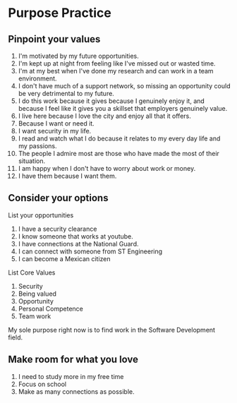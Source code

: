 # Purpose Practice  

## Pinpoint your values  

1. I'm motivated by my future opportunities.  
2. I'm kept up at night from feeling like I've missed out or wasted time.  
3. I'm at my best when I've done my research and can work in a team environment.  
4. I don't have much of a support network, so missing an opportunity could be very detrimental to my future.  
5. I do this work because it gives because I genuinely enjoy it, and because I feel like it gives you a skillset that employers genuinely value.  
6. I live here because I love the city and enjoy all that it offers.  
7. Because I want or need it.  
8. I want security in my life.  
9. I read and watch what I do because it relates to my every day life and my passions.  
10. The people I admire most are those who have made the most of their situation.  
11. I am happy when I don't have to worry about work or money.  
12. I have them because I want them.  

## Consider your options  

List your opportunities  

1. I have a security clearance  
2. I know someone that works at youtube.  
3. I have connections at the National Guard.  
4. I can connect with someone from ST Engineering  
5. I can become a Mexican citizen  

List Core Values  

1. Security  
2. Being valued  
3. Opportunity  
4. Personal Competence  
5. Team work  

My sole purpose right now is to find work in the Software Development field.  

## Make room for what you love  

1. I need to study more in my free time  
2. Focus on school  
3. Make as many connections as possible.  
